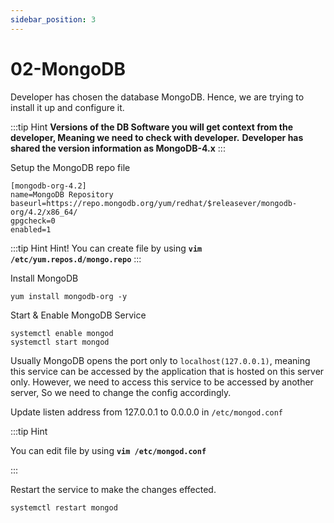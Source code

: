 ```yaml
---
sidebar_position: 3
---
```


# 02-MongoDB

Developer has chosen the database MongoDB. Hence, we are trying to install it up and configure it. 

:::tip Hint
**Versions of the DB Software you will get context from the developer, Meaning we need to check with developer.**
**Developer has shared the version information as MongoDB-4.x**
:::

Setup the MongoDB repo file 

``` shell title=/etc/yum.repos.d/mongo.repo
[mongodb-org-4.2]
name=MongoDB Repository
baseurl=https://repo.mongodb.org/yum/redhat/$releasever/mongodb-org/4.2/x86_64/
gpgcheck=0
enabled=1
```

:::tip Hint
Hint! You can create file by using **`vim /etc/yum.repos.d/mongo.repo`**
:::

Install MongoDB 

```shell 
yum install mongodb-org -y 
```

Start & Enable MongoDB Service 

```shell 
systemctl enable mongod 
systemctl start mongod 
```

Usually MongoDB opens the port only to `localhost(127.0.0.1)`, meaning this service can be accessed by the application that is hosted on this server only. However, we need to access this service to be accessed by another server, So we need to change the config accordingly.

Update listen address from 127.0.0.1 to 0.0.0.0 in `/etc/mongod.conf`

:::tip Hint

You can edit file by using **`vim /etc/mongod.conf`**

:::

Restart the service to make the changes effected.

```shell 
systemctl restart mongod
```

